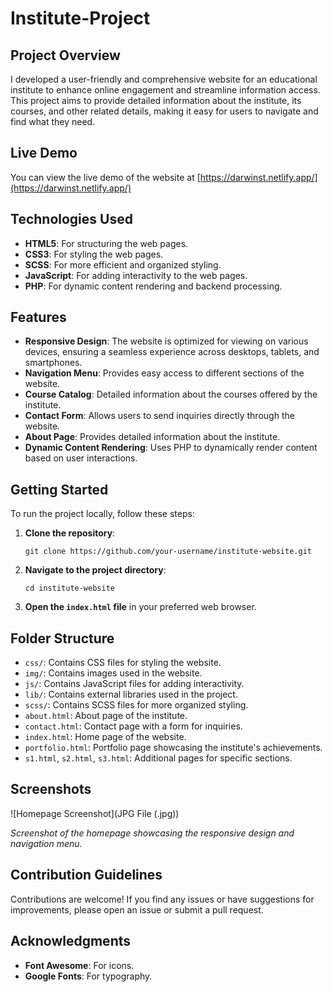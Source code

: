 # Institute-Project

## Project Overview

I developed a user-friendly and comprehensive website for an educational institute to enhance online engagement and streamline information access. This project aims to provide detailed information about the institute, its courses, and other related details, making it easy for users to navigate and find what they need.

## Live Demo

You can view the live demo of the website at [https://darwinst.netlify.app/](https://darwinst.netlify.app/)

## Technologies Used

- **HTML5**: For structuring the web pages.
- **CSS3**: For styling the web pages.
- **SCSS**: For more efficient and organized styling.
- **JavaScript**: For adding interactivity to the web pages.
- **PHP**: For dynamic content rendering and backend processing.

## Features

- **Responsive Design**: The website is optimized for viewing on various devices, ensuring a seamless experience across desktops, tablets, and smartphones.
- **Navigation Menu**: Provides easy access to different sections of the website.
- **Course Catalog**: Detailed information about the courses offered by the institute.
- **Contact Form**: Allows users to send inquiries directly through the website.
- **About Page**: Provides detailed information about the institute.
- **Dynamic Content Rendering**: Uses PHP to dynamically render content based on user interactions.

## Getting Started

To run the project locally, follow these steps:

1. **Clone the repository**:
   ```
   git clone https://github.com/your-username/institute-website.git
   ```
2. **Navigate to the project directory**:
   ```
   cd institute-website
   ```
3. **Open the `index.html` file** in your preferred web browser.

## Folder Structure

- `css/`: Contains CSS files for styling the website.
- `img/`: Contains images used in the website.
- `js/`: Contains JavaScript files for adding interactivity.
- `lib/`: Contains external libraries used in the project.
- `scss/`: Contains SCSS files for more organized styling.
- `about.html`: About page of the institute.
- `contact.html`: Contact page with a form for inquiries.
- `index.html`: Home page of the website.
- `portfolio.html`: Portfolio page showcasing the institute's achievements.
- `s1.html`, `s2.html`, `s3.html`: Additional pages for specific sections.

## Screenshots

![Homepage Screenshot](JPG File (.jpg))

*Screenshot of the homepage showcasing the responsive design and navigation menu.*

## Contribution Guidelines

Contributions are welcome! If you find any issues or have suggestions for improvements, please open an issue or submit a pull request.

## Acknowledgments

- **Font Awesome**: For icons.
- **Google Fonts**: For typography.
